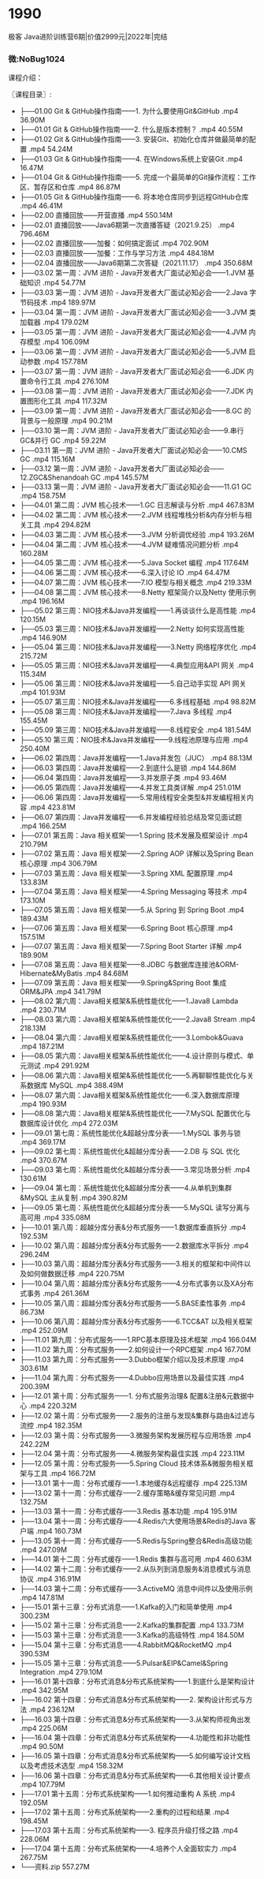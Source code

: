 # 1990
极客 Java进阶训练营6期|价值2999元|2022年|完结
### 微:NoBug1024 


课程介绍：

〖课程目录〗:


- ├──01.00 Git & GitHub操作指南——1. 为什么要使用Git&GitHub .mp4  36.90M
- ├──01.01 Git & GitHub操作指南——2. 什么是版本控制？ .mp4  40.55M
- ├──01.02 Git & GitHub操作指南——3. 安装Git、初始化仓库并做最简单的配置 .mp4  54.24M
- ├──01.03 Git & GitHub操作指南——4. 在Windows系统上安装Git .mp4  16.47M
- ├──01.04 Git & GitHub操作指南——5. 完成一个最简单的Git操作流程：工作区、暂存区和仓库 .mp4  86.87M
- ├──01.05 Git & GitHub操作指南——6. 将本地仓库同步到远程GitHub仓库 .mp4  46.41M
- ├──02.00 直播回放——开营直播 .mp4  550.14M
- ├──02.01 直播回放——Java6期第一次直播答疑（2021.9.25） .mp4  796.46M
- ├──02.02 直播回放——加餐：如何搞定面试 .mp4  702.90M
- ├──02.03 直播回放——加餐：工作与学习方法 .mp4  484.18M
- ├──02.04 直播回放——Java6期第二次答疑（2021.11.17） .mp4  350.68M
- ├──03.02 第一周：JVM 进阶 - Java开发者大厂面试必知必会——1.JVM 基础知识 .mp4  54.77M
- ├──03.03 第一周：JVM 进阶 - Java开发者大厂面试必知必会——2.Java 字节码技术 .mp4  189.97M
- ├──03.04 第一周：JVM 进阶 - Java开发者大厂面试必知必会——3.JVM 类加载器 .mp4  179.02M
- ├──03.05 第一周：JVM 进阶 - Java开发者大厂面试必知必会——4.JVM 内存模型 .mp4  106.09M
- ├──03.06 第一周：JVM 进阶 - Java开发者大厂面试必知必会——5.JVM 启动参数 .mp4  157.78M
- ├──03.07 第一周：JVM 进阶 - Java开发者大厂面试必知必会——6.JDK 内置命令行工具 .mp4  276.10M
- ├──03.08 第一周：JVM 进阶 - Java开发者大厂面试必知必会——7.JDK 内置图形化工具 .mp4  117.32M
- ├──03.09 第一周：JVM 进阶 - Java开发者大厂面试必知必会——8.GC 的背景与一般原理 .mp4  90.21M
- ├──03.10 第一周：JVM 进阶 - Java开发者大厂面试必知必会——9.串行 GC&并行 GC .mp4  59.22M
- ├──03.11 第一周：JVM 进阶 - Java开发者大厂面试必知必会——10.CMS GC .mp4  115.16M
- ├──03.12 第一周：JVM 进阶 - Java开发者大厂面试必知必会——12.ZGC&Shenandoah GC .mp4  145.57M
- ├──03.13 第一周：JVM 进阶 - Java开发者大厂面试必知必会——11.G1 GC .mp4  158.75M
- ├──04.01 第二周：JVM 核心技术——1.GC 日志解读与分析 .mp4  467.83M
- ├──04.02 第二周：JVM 核心技术——2.JVM 线程堆栈分析&内存分析与相关工具 .mp4  294.82M
- ├──04.03 第二周：JVM 核心技术——3.JVM 分析调优经验 .mp4  193.26M
- ├──04.04 第二周：JVM 核心技术——4.JVM 疑难情况问题分析 .mp4  160.28M
- ├──04.05 第二周：JVM 核心技术——5.Java Socket 编程 .mp4  117.64M
- ├──04.06 第二周：JVM 核心技术——6.深入讨论 IO .mp4  64.47M
- ├──04.07 第二周：JVM 核心技术——7.IO 模型与相关概念 .mp4  219.33M
- ├──04.08 第二周：JVM 核心技术——8.Netty 框架简介以及Netty 使用示例 .mp4  196.16M
- ├──05.02 第三周：NIO技术&Java并发编程——1.再谈谈什么是高性能 .mp4  120.15M
- ├──05.03 第三周：NIO技术&Java并发编程——2.Netty 如何实现高性能 .mp4  146.90M
- ├──05.04 第三周：NIO技术&Java并发编程——3.Netty 网络程序优化 .mp4  215.72M
- ├──05.05 第三周：NIO技术&Java并发编程——4.典型应用&API 网关 .mp4  115.34M
- ├──05.06 第三周：NIO技术&Java并发编程——5.自己动手实现 API 网关 .mp4  101.93M
- ├──05.07 第三周：NIO技术&Java并发编程——6.多线程基础 .mp4  98.82M
- ├──05.08 第三周：NIO技术&Java并发编程——7.Java 多线程 .mp4  155.45M
- ├──05.09 第三周：NIO技术&Java并发编程——8.线程安全 .mp4  181.54M
- ├──05.10 第三周：NIO技术&Java并发编程——9.线程池原理与应用 .mp4  250.40M
- ├──06.02 第四周：Java并发编程——1.Java并发包（JUC） .mp4  88.13M
- ├──06.03 第四周：Java并发编程——2.到底什么是锁 .mp4  144.86M
- ├──06.04 第四周：Java并发编程——3.并发原子类 .mp4  93.46M
- ├──06.05 第四周：Java并发编程——4.并发工具类详解 .mp4  251.01M
- ├──06.06 第四周：Java并发编程——5.常用线程安全类型&并发编程相关内容 .mp4  423.81M
- ├──06.07 第四周：Java并发编程——6.并发编程经验总结及常见面试题 .mp4  166.25M
- ├──07.01 第五周：Java 相关框架——1.Spring 技术发展及框架设计 .mp4  210.79M
- ├──07.02 第五周：Java 相关框架——2.Spring AOP 详解以及Spring Bean 核心原理 .mp4  306.79M
- ├──07.03 第五周：Java 相关框架——3.Spring XML 配置原理 .mp4  133.83M
- ├──07.04 第五周：Java 相关框架——4.Spring Messaging 等技术 .mp4  173.10M
- ├──07.05 第五周：Java 相关框架——5.从 Spring 到 Spring Boot .mp4  189.43M
- ├──07.06 第五周：Java 相关框架——6.Spring Boot 核心原理 .mp4  157.51M
- ├──07.07 第五周：Java 相关框架——7.Spring Boot Starter 详解 .mp4  189.90M
- ├──07.08 第五周：Java 相关框架——8.JDBC 与数据库连接池&ORM-Hibernate&MyBatis .mp4  84.68M
- ├──07.09 第五周：Java 相关框架——9.Spring&Spring Boot 集成 ORM&JPA .mp4  341.79M
- ├──08.02 第六周：Java相关框架&系统性能优化——1.Java8 Lambda .mp4  230.71M
- ├──08.03 第六周：Java相关框架&系统性能优化——2.Java8 Stream .mp4  218.13M
- ├──08.04 第六周：Java相关框架&系统性能优化——3.Lombok&Guava .mp4  187.21M
- ├──08.05 第六周：Java相关框架&系统性能优化——4.设计原则与模式、单元测试 .mp4  291.92M
- ├──08.06 第六周：Java相关框架&系统性能优化——5.再聊聊性能优化与关系数据库 MySQL .mp4  388.49M
- ├──08.07 第六周：Java相关框架&系统性能优化——6.深入数据库原理 .mp4  190.93M
- ├──08.08 第六周：Java相关框架&系统性能优化——7.MySQL 配置优化与数据库设计优化 .mp4  272.03M
- ├──09.01 第七周：系统性能优化&超越分库分表——1.MySQL 事务与锁 .mp4  369.17M
- ├──09.02 第七周：系统性能优化&超越分库分表——2.DB 与 SQL 优化 .mp4  370.67M
- ├──09.03 第七周：系统性能优化&超越分库分表——3.常见场景分析 .mp4  130.61M
- ├──09.04 第七周：系统性能优化&超越分库分表——4.从单机到集群&MySQL 主从复制 .mp4  390.82M
- ├──09.05 第七周：系统性能优化&超越分库分表——5.MySQL 读写分离与高可用 .mp4  335.08M
- ├──10.01 第八周：超越分库分表&分布式服务——1.数据库垂直拆分 .mp4  192.53M
- ├──10.02 第八周：超越分库分表&分布式服务——2.数据库水平拆分 .mp4  296.24M
- ├──10.03 第八周：超越分库分表&分布式服务——3.相关的框架和中间件以及如何做数据迁移 .mp4  220.75M
- ├──10.04 第八周：超越分库分表&分布式服务——4.分布式事务以及XA分布式事务 .mp4  261.36M
- ├──10.05 第八周：超越分库分表&分布式服务——5.BASE柔性事务 .mp4  86.73M
- ├──10.06 第八周：超越分库分表&分布式服务——6.TCC&AT 以及相关框架 .mp4  252.09M
- ├──11.01 第九周：分布式服务——1.RPC基本原理及技术框架 .mp4  166.04M
- ├──11.02 第九周：分布式服务——2.如何设计一个RPC框架 .mp4  167.70M
- ├──11.03 第九周：分布式服务——3.Dubbo框架介绍以及技术原理 .mp4  303.61M
- ├──11.04 第九周：分布式服务——4.Dubbo应用场景以及最佳实践 .mp4  200.39M
- ├──12.01 第十周：分布式服务——1. 分布式服务治理& 配置&注册&元数据中心 .mp4  220.32M
- ├──12.02 第十周：分布式服务——2.服务的注册与发现&集群与路由&过滤与流控 .mp4  182.35M
- ├──12.03 第十周：分布式服务——3.微服务架构发展历程与应用场景 .mp4  242.22M
- ├──12.04 第十周：分布式服务——4.微服务架构最佳实践 .mp4  223.11M
- ├──12.05 第十周：分布式服务——5.Spring Cloud 技术体系&微服务相关框架与工具 .mp4  166.72M
- ├──13.01 第十一周：分布式缓存——1.本地缓存&远程缓存 .mp4  225.13M
- ├──13.02 第十一周：分布式缓存——2.缓存策略&缓存常见问题 .mp4  132.75M
- ├──13.03 第十一周：分布式缓存——3.Redis 基本功能 .mp4  195.91M
- ├──13.04 第十一周：分布式缓存——4.Redis六大使用场景&Redis的Java 客户端 .mp4  160.73M
- ├──13.05 第十一周：分布式缓存——5.Redis与Spring整合&Redis高级功能 .mp4  247.09M
- ├──14.01 第十二周：分布式缓存——1.Redis 集群与高可用 .mp4  460.63M
- ├──14.02 第十二周：分布式缓存——2.从队列到消息服务&消息模式与消息协议 .mp4  316.91M
- ├──14.03 第十二周：分布式缓存——3.ActiveMQ 消息中间件以及使用示例 .mp4  147.81M
- ├──15.01 第十三章：分布式消息——1.Kafka的入门和简单使用 .mp4  300.23M
- ├──15.02 第十三章：分布式消息——2.Kafka的集群配置 .mp4  133.73M
- ├──15.03 第十三章：分布式消息——3.Kafka的高级特性 .mp4  184.50M
- ├──15.04 第十三章：分布式消息——4.RabbitMQ&RocketMQ .mp4  390.53M
- ├──15.05 第十三章：分布式消息——5.Pulsar&EIP&Camel&Spring Integration .mp4  279.10M
- ├──16.01 第十四章：分布式消息&分布式系统架构——1.到底什么是架构设计 .mp4  342.95M
- ├──16.02 第十四章：分布式消息&分布式系统架构——2. 架构设计形式与方法 .mp4  236.12M
- ├──16.03 第十四章：分布式消息&分布式系统架构——3.从架构师视角出发 .mp4  225.06M
- ├──16.04 第十四章：分布式消息&分布式系统架构——4.功能性和非功能性 .mp4  90.50M
- ├──16.05 第十四章：分布式消息&分布式系统架构——5.如何编写设计文档以及考虑技术选型 .mp4  158.32M
- ├──16.06 第十四章：分布式消息&分布式系统架构——6.其他相关设计要点 .mp4  107.79M
- ├──17.01 第十五周：分布式系统架构——1.如何推动重构 A 系统 .mp4  192.05M
- ├──17.02 第十五周：分布式系统架构——2.重构的过程和结果 .mp4  198.45M
- ├──17.03 第十五周：分布式系统架构——3. 程序员升级打怪之路 .mp4  228.06M
- ├──17.04 第十五周：分布式系统架构——4.培养个人全面软实力 .mp4  267.75M
- └──资料.zip  557.27M
